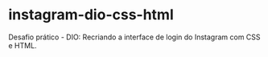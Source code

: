 # instagram-dio-css-html
Desafio prático - DIO: Recriando a interface de login do Instagram com CSS e HTML.
